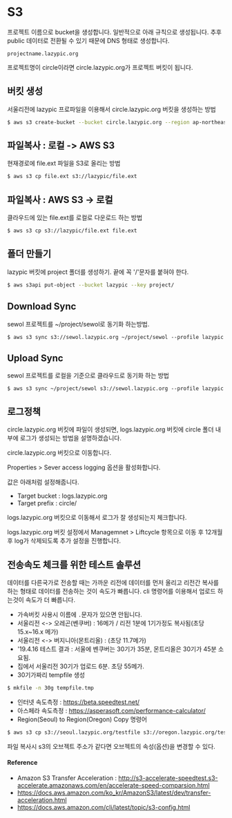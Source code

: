 # S3

프로젝트 이름으로 bucket을 생성합니다.
일반적으로 아래 규칙으로 생성됩니다.
추후 public 데이터로 전환될 수 있기 때문에 DNS 형태로 생성합니다.

```
projectname.lazypic.org
```

프로젝트명이 circle이라면 circle.lazypic.org가 프로젝트 버킷이 됩니다.

## 버킷 생성
서울리전에 lazypic 프로파일을 이용해서 circle.lazypic.org 버킷을 생성하는 방법

```bash
$ aws s3 create-bucket --bucket circle.lazypic.org --region ap-northeast-2 --profile lazypic
```

## 파일복사 : 로컬 -> AWS S3

현재경로에 file.ext 파일을 S3로 올리는 방법

```bash
$ aws s3 cp file.ext s3://lazypic/file.ext
```

## 파일복사 : AWS S3 -> 로컬
클라우드에 있는 file.ext를 로컬로 다운로드 하는 방법

```bash
$ aws s3 cp s3://lazypic/file.ext file.ext
```

## 폴더 만들기
lazypic 버킷에 project 폴더를 생성하기. 끝에 꼭 '/'문자를 붙혀야 한다.

```bash
$ aws s3api put-object --bucket lazypic --key project/
```

## Download Sync
sewol 프로젝트를 ~/project/sewol로 동기화 하는방법.

```
$ aws s3 sync s3://sewol.lazypic.org ~/project/sewol --profile lazypic
```

## Upload Sync
sewol 프로젝트를 로컬을 기준으로 클라우드로 동기화 하는 방법

```
$ aws s3 sync ~/project/sewol s3://sewol.lazypic.org --profile lazypic
```
## 로그정책
circle.lazypic.org 버킷에 파일이 생성되면, logs.lazypic.org 버킷에 circle 폴더 내부에 로그가 생성되는 방법을 설명하겠습니다.

circle.lazypic.org 버킷으로 이동합니다.

Properties > Sever access logging 옵션을 활성화합니다.

값은 아래처럼 설정해줍니다.
- Target bucket : logs.lazypic.org
- Target prefix : circle/

logs.lazypic.org 버킷으로 이동해서 로그가 잘 생성되는지 체크합니다.

logs.lazypic.org 버킷 설정에서 Managemnet > Liftcycle 항목으로 이동 후 12개월 후 log가 삭제되도록 추가 설정을 진행합니다.


## 전송속도 체크를 위한 테스트 솔루션
데이터를 다른국가로 전송할 때는 가까운 리전에 데이터를 먼저 올리고 리전간 복사를 하는 형태로 데이터를 전송하는 것이 속도가 빠릅니다.
cli 명령어를 이용해서 업로드 하는것이 속도가 더 빠릅니다.

- 가속버킷 사용시 이름에 `.`문자가 있으면 안됩니다.
- 서울리전 <-> 오레곤(벤쿠버) : 16메가 / 리전 1분에 1기가정도 복사됨(초당 15.x~16.x 메가)
- 서울리전 <-> 버지니아(몬트리올) : (초당 11.7메가)
- '19.4.16 테스트 결과 : 서울에 벤쿠버는 30기가 35분, 몬트리올은 30기가 45분 소요됨.
- 집에서 서울리전 30기가 업로드 6분. 초당 55메가.
- 30기가짜리 tempfile 생성

```bash
$ mkfile -n 30g tempfile.tmp
```

- 인터넷 속도측정 : https://beta.speedtest.net/
- 아스페라 속도측정 : https://asperasoft.com/performance-calculator/
- Region(Seoul) to Region(Oregon) Copy 명령어

```bash
$ aws s3 cp s3://seoul.lazypic.org/testfile s3://oregon.lazypic.org/testfile --profile lazypic
```

파일 복사시 s3의 오브젝트 주소가 같다면 오브젝트의 속성(옵션)을 변경할 수 있다.

#### Reference
- Amazon S3 Transfer Acceleration : http://s3-accelerate-speedtest.s3-accelerate.amazonaws.com/en/accelerate-speed-comparsion.html
- https://docs.aws.amazon.com/ko_kr/AmazonS3/latest/dev/transfer-acceleration.html
- https://docs.aws.amazon.com/cli/latest/topic/s3-config.html

